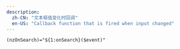 ```yaml
---
description:
  zh-CN: "文本框值变化时回调"
  en-US: "Callback function that is fired when input changed"
---
```


```html
(nzOnSearch)="${1:onSearch}($event)"
```
